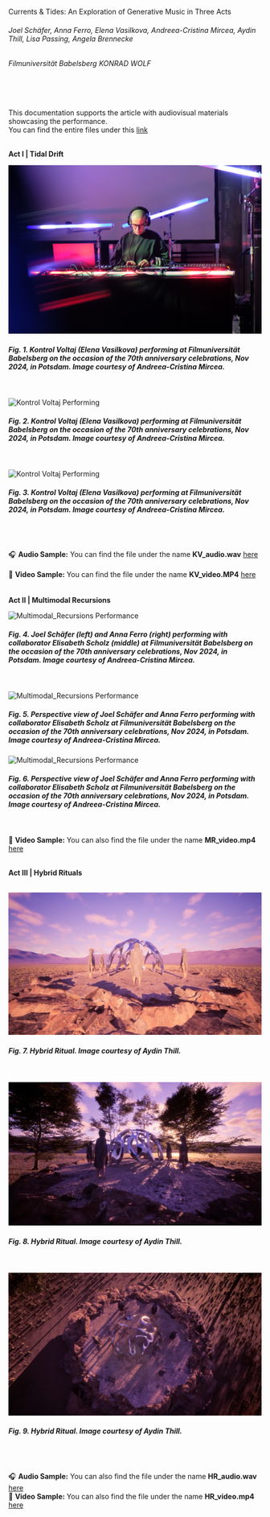 Currents & Tides: An Exploration of Generative Music in Three Acts
<br>
###### Joel Schäfer, Anna Ferro, Elena Vasilkova, Andreea-Cristina Mircea, Aydin Thill, Lisa Passing, Angela Brennecke

###### Filmuniversität Babelsberg KONRAD WOLF
<br>
<br>

This documentation supports the article with audiovisual materials showcasing the performance.  
You can find the entire files under this [link](https://owncloud.gwdg.de/index.php/s/zxTfLNErNMPzC0j) 
<br>
<br>

**Act I | Tidal Drift**
<br><be>

![Kontrol Voltaj Performing](assets/KV_01.JPG)
 ##### **Fig. 1.** Kontrol Voltaj (Elena Vasilkova) performing at Filmuniversität Babelsberg on the occasion of the 70th anniversary celebrations, Nov 2024, in Potsdam. Image courtesy of Andreea-Cristina Mircea.  
<br>

![Kontrol Voltaj Performing](assets/KV_02.JPG)
 #####  **Fig. 2.** Kontrol Voltaj (Elena Vasilkova) performing at Filmuniversität Babelsberg on the occasion of the 70th anniversary celebrations, Nov 2024, in Potsdam. Image courtesy of Andreea-Cristina Mircea.  
<br>

![Kontrol Voltaj Performing](assets/KV_03.JPG)
 #####  **Fig. 3.** Kontrol Voltaj (Elena Vasilkova) performing at Filmuniversität Babelsberg on the occasion of the 70th anniversary celebrations, Nov 2024, in Potsdam. Image courtesy of Andreea-Cristina Mircea.  
<br><br>

🎧 **Audio Sample:** You can find the file under the name **KV_audio.wav** [here](https://owncloud.gwdg.de/index.php/s/zxTfLNErNMPzC0j) <br><br>
🎥 **Video Sample:** You can find the file under the name **KV_video.MP4** [here](https://owncloud.gwdg.de/index.php/s/zxTfLNErNMPzC0j) <br>
<br><br>
**Act II | Multimodal Recursions**
<br><be>

![Multimodal_Recursions Performance](assets/MR_01.JPG)  
 #####  **Fig. 4.** Joel Schäfer (left) and Anna Ferro (right) performing with collaborator Elisabeth Scholz (middle) at Filmuniversität Babelsberg on the occasion of the 70th anniversary celebrations, Nov 2024, in Potsdam. Image courtesy of Andreea-Cristina Mircea.  
<br>

![Multimodal_Recursions Performance](assets/MR_02.JPG)  
 #####  **Fig. 5.** Perspective view of Joel Schäfer and Anna Ferro performing  with collaborator Elisabeth Scholz at Filmuniversität Babelsberg on the occasion of the 70th anniversary celebrations, Nov 2024, in Potsdam. Image courtesy of Andreea-Cristina Mircea. 
<be>

![Multimodal_Recursions Performance](assets/MR_03.JPG)  
 #####  **Fig. 6.** Perspective view of Joel Schäfer and Anna Ferro performing  with collaborator Elisabeth Scholz at Filmuniversität Babelsberg on the occasion of the 70th anniversary celebrations, Nov 2024, in Potsdam. Image courtesy of Andreea-Cristina Mircea. 
<br><be>

🎥 **Video Sample:** You can also find the file under the name **MR_video.mp4** [here](https://owncloud.gwdg.de/index.php/s/zxTfLNErNMPzC0j)
<br><br>

**Act III | Hybrid Rituals**
<br><br>

![Hybrid Rituals](assets/HR_1.png)  
#####  **Fig. 7.** *Hybrid Ritual.* Image courtesy of Aydin Thill.  
<br>

![Hybrid Rituals](assets/HR_2.png)  
#####  **Fig. 8.** *Hybrid Ritual.* Image courtesy of Aydin Thill.  
<br>

![Hybrid Rituals](assets/HR_3.png)  
#####  **Fig. 9.** *Hybrid Ritual.* Image courtesy of Aydin Thill.  
<br><br>

🎧 **Audio Sample:** You can also find the file under the name **HR_audio.wav** [here](https://owncloud.gwdg.de/index.php/s/zxTfLNErNMPzC0j) <br>
🎥 **Video Sample:** You can also find the file under the name **HR_video.mp4** [here](https://owncloud.gwdg.de/index.php/s/zxTfLNErNMPzC0j) 
